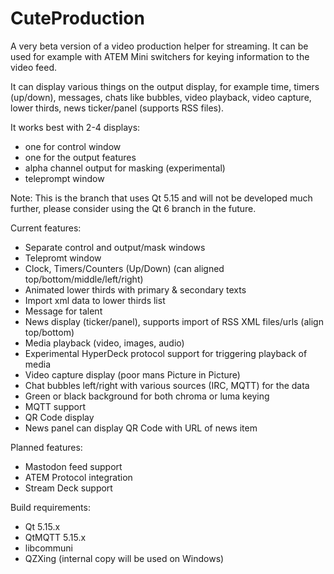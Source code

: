 # CuteProduction

A very beta version of a video production helper for streaming. It can 
be used for example with ATEM Mini switchers for keying information to the video feed.

It can display various things on the output display, for example time,
timers (up/down), messages, chats like bubbles, video playback, video capture,
lower thirds, news ticker/panel (supports RSS files).

It works best with 2-4 displays:

* one for control window
* one for the output features
* alpha channel output for masking (experimental)
* teleprompt window

Note: This is the branch that uses Qt 5.15 and will not be developed much further, please
consider using the Qt 6 branch in the future.

Current features:

* Separate control and output/mask windows
* Telepromt window
* Clock, Timers/Counters (Up/Down) (can aligned top/bottom/middle/left/right)
* Animated lower thirds with primary & secondary texts
* Import xml data to lower thirds list
* Message for talent
* News display (ticker/panel), supports import of RSS XML files/urls (align top/bottom)
* Media playback (video, images, audio)
* Experimental HyperDeck protocol support for triggering playback of media
* Video capture display (poor mans Picture in Picture)
* Chat bubbles left/right with various sources (IRC, MQTT) for the data
* Green or black background for both chroma or luma keying
* MQTT support
* QR Code display
* News panel can display QR Code with URL of news item

Planned features:
* Mastodon feed support
* ATEM Protocol integration
* Stream Deck support

Build requirements:
* Qt 5.15.x
* QtMQTT 5.15.x
* libcommuni
* QZXing (internal copy will be used on Windows)
